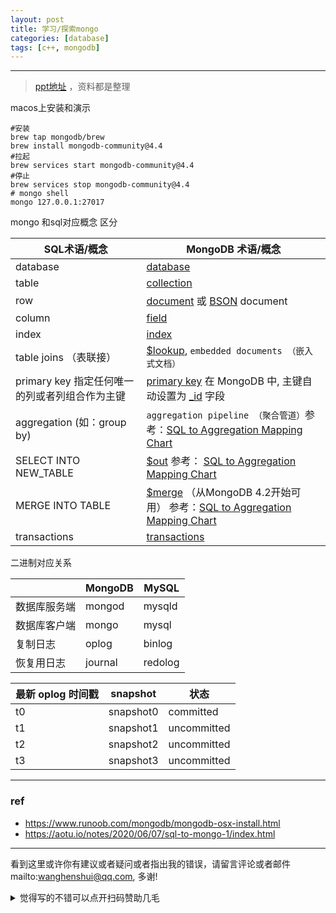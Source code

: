 ```yaml
---
layout: post
title: 学习/探索mongo
categories: [database]
tags: [c++, mongodb]
---
```



---

> [ppt地址](https://wanghenshui.github.io/mongo-ppt-cn/) ，资料都是整理

macos上安装和演示

```shell
#安装
brew tap mongodb/brew
brew install mongodb-community@4.4
#拉起
brew services start mongodb-community@4.4
#停止
brew services stop mongodb-community@4.4
# mongo shell
mongo 127.0.0.1:27017
```



mongo 和sql对应概念 区分



| SQL术语/概念                                   | MongoDB 术语/概念                                            |
| ---------------------------------------------- | ------------------------------------------------------------ |
| database                                       | [database](https://docs.mongodb.com/manual/reference/glossary/#term-database) |
| table                                          | [collection](https://docs.mongodb.com/manual/reference/glossary/#term-collection) |
| row                                            | [document](https://docs.mongodb.com/manual/reference/glossary/#term-document) 或 [BSON](https://docs.mongodb.com/manual/reference/glossary/#term-bson) document |
| column                                         | [field](https://docs.mongodb.com/manual/reference/glossary/#term-field) |
| index                                          | [index](https://docs.mongodb.com/manual/reference/glossary/#term-index) |
| table joins （表联接）                         | [$lookup](https://docs.mongodb.com/manual/reference/operator/aggregation/lookup/#pipe._S_lookup), `embedded documents （嵌入式文档）` |
| primary key 指定任何唯一的列或者列组合作为主键 | [primary key](https://docs.mongodb.com/manual/reference/glossary/#term-primary-key) 在 MongoDB 中, 主键自动设置为 [_id](https://docs.mongodb.com/manual/reference/glossary/#term-id) 字段 |
| aggregation (如：group by)                     | `aggregation pipeline （聚合管道）`参考：[SQL to Aggregation Mapping Chart](https://docs.mongodb.com/manual/reference/sql-aggregation-comparison/) |
| SELECT INTO NEW_TABLE                          | [$out](https://docs.mongodb.com/manual/reference/operator/aggregation/out/#pipe._S_out) 参考： [SQL to Aggregation Mapping Chart](https://docs.mongodb.com/manual/reference/sql-aggregation-comparison/) |
| MERGE INTO TABLE                               | [$merge](https://docs.mongodb.com/manual/reference/operator/aggregation/merge/#pipe._S_merge) （从MongoDB 4.2开始可用） 参考：[SQL to Aggregation Mapping Chart](https://docs.mongodb.com/manual/reference/sql-aggregation-comparison/) |
| transactions                                   | [transactions](https://docs.mongodb.com/manual/core/transactions/) |

二进制对应关系

|              | MongoDB | MySQL   |
| ------------ | ------- | ------- |
| 数据库服务端 | mongod  | mysqld  |
| 数据库客户端 | mongo   | mysql   |
| 复制日志     | oplog   | binlog  |
| 恢复用日志   | journal | redolog |





| 最新 oplog 时间戳 | snapshot  | 状态        |
| ----------------- | --------- | ----------- |
| t0                | snapshot0 | committed   |
| t1                | snapshot1 | uncommitted |
| t2                | snapshot2 | uncommitted |
| t3                | snapshot3 | uncommitted |

---

### ref

- https://www.runoob.com/mongodb/mongodb-osx-install.html
- https://aotu.io/notes/2020/06/07/sql-to-mongo-1/index.html


---

看到这里或许你有建议或者疑问或者指出我的错误，请留言评论或者邮件mailto:wanghenshui@qq.com, 多谢! 
<details>
<summary>觉得写的不错可以点开扫码赞助几毛</summary>
<img src="https://wanghenshui.github.io/assets/wepay.png" alt="微信转账">
</details>

